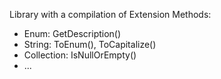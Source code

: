 Library with a compilation of Extension Methods:

- Enum: GetDescription()
- String: ToEnum(), ToCapitalize()
- Collection: IsNullOrEmpty()
- ...
